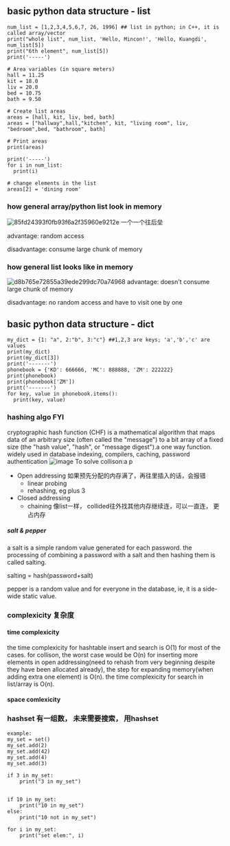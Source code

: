 
## basic python data structure - list
```
num_list = [1,2,3,4,5,6,7, 26, 1996] ## list in python; in C++, it is called array/vector
print("whole list", num_list, 'Hello, Mincon!', 'Hello, Kuangdi', num_list[5])
print("6th element", num_list[5])
print('-----')

# Area variables (in square meters)
hall = 11.25
kit = 18.0
liv = 20.0
bed = 10.75
bath = 9.50

# Create list areas
areas = [hall, kit, liv, bed, bath]
areas = ["hallway",hall,"kitchen", kit, "living room", liv, "bedroom",bed, "bathroom", bath]

# Print areas
print(areas)

print('-----')
for i in num_list:
  print(i)

# change elements in the list
areas[2] = 'dining room'
```
### how general array/python list look in memory 
![85fd24393f0fb93f6a2f35960e9212e](https://user-images.githubusercontent.com/90355504/134811625-1d49b2c9-135c-42ea-8535-58acdb58ae9f.png)
一个一个往后垒 

advantage: random access 

disadvantage: consume large chunk of memory 

### how general list looks like in memory
![d8b765e72855a39ede299dc70a74968](https://user-images.githubusercontent.com/90355504/134812081-5b2ee122-a05b-4350-9021-b9a48fa2a45c.png)
advantage: doesn't consume large chunk of memory 

disadvantage: no random access and have to visit one by one

## basic python data structure - dict
```
my_dict = {1: "a", 2:"b", 3:"c"} ##1,2,3 are keys; 'a','b','c' are values 
print(my_dict)
print(my_dict[3])
print('-------')
phonebook = {'KD': 666666, 'MC': 888888, 'ZM': 222222}
print(phonebook)
print(phonebook['ZM'])
print('-------')
for key, value in phonebook.items():
  print(key, value)
```

### hashing algo FYI 
cryptographic hash function (CHF) is a mathematical algorithm that maps data of an arbitrary size (often called the "message") to a bit array of a fixed size (the "hash value", "hash", or "message digest").a one way function. widely used in database indexing, compilers, caching, password authentication
![image](https://user-images.githubusercontent.com/90355504/135251641-5eb76aaf-08a0-4472-9efb-79e84349da5e.png)
To solve collison:a p
- Open addressing 如果预先分配的内存满了，再往里插入的话，会报错
    - linear probing
    - rehashing, eg plus 3
- Closed addressing
    - chaining 像list一样， collided往外找其他内存继续连，可以一直连， 更占内存
##### salt & pepper
a salt is a simple random value generated for each password. the processing of combining a password with a salt and then hashing them is called salting.

salting = hash(password+salt)

pepper is a random value and for everyone in the database, ie, it is a side-wide static value.

### complexicity 复杂度
#### time complexicity 
the time complexicity for hashtable insert and search is O(1) for most of the cases.
for collison, the worst case would be O(n)
for inserting more elements in open addressing(need to rehash from very beginning despite they have been allocated already), the step for expanding memory(when adding extra one element) is O(n). 
the time complexicity for search in list/array is O(n).

#### space comlexicity

### hashset 有一组数， 未来需要搜索， 用hashset 
```
example:
my_set = set()
my_set.add(2)
my_set.add(42)
my_set.add(4)
my_set.add(3)

if 3 in my_set:
    print("3 in my_set")
    

if 10 in my_set:
    print("10 in my_set")
else:
    print("10 not in my_set")

for i in my_set:
    print("set elem:", i)
``` 
